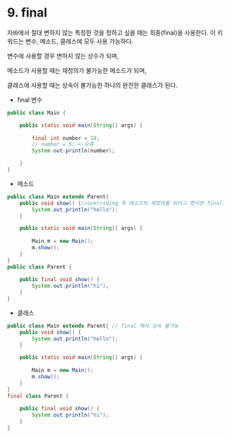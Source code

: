 # 9. final

자바에서 절대 변하지 않는 특정한 것을 정하고 싶을 때는 최종(final)을 사용한다. 이 키워드는 변수, 메소드, 클래스에 모두 사용 가능하다.

변수에 사용할 경우 변하지 않는 상수가 되며,

메소드가 사용할 때는 재정의가 불가능한 메소드가 되며,

클래스에 사용할 때는 상속이 불가능한 하나의 완전한 클래스가 된다.

- final 변수

```java
public class Main {

	public static void main(String[] args) {
		
		final int number = 10;
		// number = 5; <-오류
		System.out.println(number);

	}
}
```

- 메소드

```java
public class Main extends Parent{
	public void show() {//overriding 즉 메소드의 재정의를 하려고 했지만 final로 하면 재정의 불가
		System.out.println("hello");
	}

	public static void main(String[] args) {
		
		Main m = new Main();
		m.show();
	}
}
public class Parent {
	
	public final void show() {
		System.out.println("hi");
	}
}
```

- 클래스

```java
public class Main extends Parent{ // final 해서 상속 불가능
	public void show() { 
		System.out.println("hello");
	}

	public static void main(String[] args) {
		
		Main m = new Main();
		m.show();
	}
}
final class Parent {
	
	public final void show() {
		System.out.println("hi");
	}
}
```